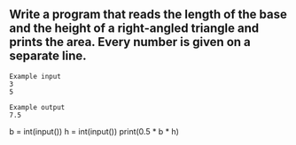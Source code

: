 ## Write a program that reads the length of the base and the height of a right-angled triangle and prints the area. Every number is given on a separate line.



```
Example input
3
5

Example output
7.5

```

b = int(input())
h = int(input())
print(0.5 * b * h)
